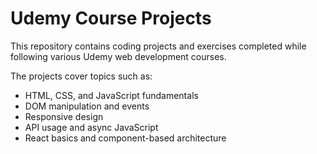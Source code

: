 # Udemy Course Projects

This repository contains coding projects and exercises completed while following various Udemy web development courses.

The projects cover topics such as:
- HTML, CSS, and JavaScript fundamentals
- DOM manipulation and events
- Responsive design
- API usage and async JavaScript
- React basics and component-based architecture